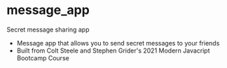 # message_app
Secret message sharing app

* Message app that allows you to send secret messages to your friends
* Built from Colt Steele and Stephen Grider's 2021 Modern Javacript Bootcamp Course
